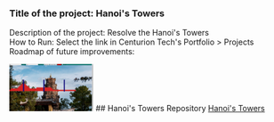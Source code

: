### Title of the project: Hanoi's Towers
Description of the project: Resolve the Hanoi's Towers <br>
How to Run: Select the link in Centurion Tech's Portfolio > Projects <br>
Roadmap of future improvements: 

<img src="hanoi.png" width="30%" height="30%">
## Hanoi's Towers Repository
<a href="https://github.com/CenturionTech/hanoi">Hanoi's Towers </a>
